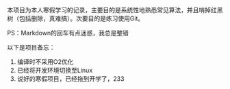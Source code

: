 本项目为本人寒假学习的记录，主要目的是系统性地熟悉常见算法，并且啃掉红黑树（包括删除，真难搞）。次要目的是练习使用Git。

PS：Markdown的回车有点迷惑，我总是整错

以下是项目备忘：
1. 编译时不采用O2优化
2. 已经将开发环境切换至Linux
3. 说好的寒假项目，已经拖到开学了，233
